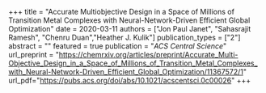 +++
title = "Accurate Multiobjective Design in a Space of Millions of Transition Metal Complexes with Neural-Network-Driven Efficient Global Optimization"
date = 2020-03-11
authors = ["Jon Paul Janet", "Sahasrajit Ramesh", "Chenru Duan","Heather J. Kulik"]
publication_types = ["2"]
abstract = ""
featured = true
publication = "*ACS Central Science*"
url_preprint = "https://chemrxiv.org/articles/preprint/Accurate_Multi-Objective_Design_in_a_Space_of_Millions_of_Transition_Metal_Complexes_with_Neural-Network-Driven_Efficient_Global_Optimization/11367572/1"
url_pdf="https://pubs.acs.org/doi/abs/10.1021/acscentsci.0c00026"
+++